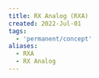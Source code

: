 ```yaml
---
title: RX Analog (RXA)
created: 2022-Jul-01
tags:
  - 'permanent/concept'
aliases:
  - RXA
  - RX Analog
---
```






